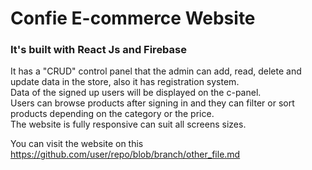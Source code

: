 # Confie E-commerce Website
### It's built with React Js and Firebase 
It has a "CRUD" control panel that the admin can add, read, delete and update data in the store,
also it has registration system.</br>
Data of the signed up users will be displayed on the c-panel.</br>
Users can browse products after signing in and they can filter or sort products depending on the category or the price.</br>
The website is fully responsive can suit all screens sizes.

You can visit the website on this https://github.com/user/repo/blob/branch/other_file.md
